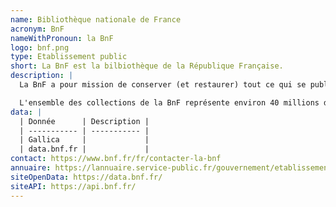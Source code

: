 ```yaml
---
name: Bibliothèque nationale de France
acronym: BnF
nameWithPronoun: la BnF
logo: bnf.png
type: Etablissement public
short: La BnF est la bilbiothèque de la République Française.
description: |
  La BnF a pour mission de conserver (et restaurer) tout ce qui se publie ou s'édite en France, ainsi que tout le patrimoine hérité (archives).

  L'ensemble des collections de la BnF représente environ 40 millions de documents imprimés et spécialisés.
data: |
  | Donnée      | Description |
  | ----------- | ----------- |
  | Gallica     |             |
  | data.bnf.fr |             |
contact: https://www.bnf.fr/fr/contacter-la-bnf
annuaire: https://lannuaire.service-public.fr/gouvernement/etablissement-public_168702
siteOpenData: https://data.bnf.fr/
siteAPI: https://api.bnf.fr/
---
```

